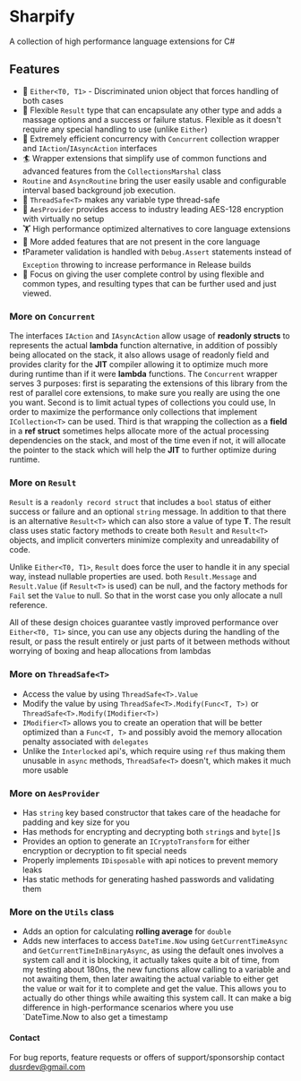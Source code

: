 # Sharpify

A collection of high performance language extensions for C#

## Features

* 🤷 `Either<T0, T1>` - Discriminated union object that forces handling of both cases
* 🦾 Flexible `Result` type that can encapsulate any other type and adds a massage options and a success or failure status. Flexible as it doesn't require any special handling to use (unlike `Either`)
* 🚀 Extremely efficient concurrency with `Concurrent` collection wrapper and `IAction`/`IAsyncAction` interfaces
* 🏄 Wrapper extensions that simplify use of common functions and advanced features from the `CollectionsMarshal` class
* `Routine` and `AsyncRoutine` bring the user easily usable and configurable interval based background job execution.
* 🧵 `ThreadSafe<T>` makes any variable type thread-safe
* 🔐 `AesProvider` provides access to industry leading AES-128 encryption with virtually no setup
* 🏋️ High performance optimized alternatives to core language extensions
* 🎁 More added features that are not present in the core language
* ❗Parameter validation is handled with `Debug.Assert` statements instead of `Exception` throwing to increase performance in Release builds
* 🫴 Focus on giving the user complete control by using flexible and common types, and resulting types that can be further used and just viewed.

### More on `Concurrent`

The interfaces `IAction` and `IAsyncAction` allow usage of **readonly structs** to represents the actual **lambda** function alternative, in addition of possibly being allocated on the stack, it also allows usage of readonly field and provides clarity for the **JIT** compiler allowing it to optimize much more during runtime than if it were **lambda** functions. The `Concurrent` wrapper serves 3 purposes: first is separating the extensions of this library from the rest of parallel core extensions, to make sure you really are using the one you want. Second is to limit actual types of collections you could use, In order to maximize the performance only collections that implement `ICollection<T>` can be used. Third is that wrapping the collection as a **field** in a **ref struct** sometimes helps allocate more of the actual processing dependencies on the stack, and most of the time even if not, it will allocate the pointer to the stack which will help the **JIT** to further optimize during runtime.

### More on `Result`

`Result` is a `readonly record struct` that includes a `bool` status of either success or failure and an optional `string` message.
In addition to that there is an alternative `Result<T>` which can also store a value of type **T**. The result class uses static factory methods to create both `Result` and `Result<T>` objects, and implicit converters minimize complexity and unreadability of code.

Unlike `Either<T0, T1>`, `Result` does force the user to handle it in any special way, instead nullable properties are used. both `Result.Message` and `Result.Value` (if `Result<T>` is used) can be null, and the factory methods for `Fail` set the `Value` to null. So that in the worst case you only allocate a null reference.

All of these design choices guarantee vastly improved performance over `Either<T0, T1>` since, you can use any objects during the handling of the result, or pass the result entirely or just parts of it between methods without worrying of boxing and heap allocations from lambdas

### More on `ThreadSafe<T>`

* Access the value by using `ThreadSafe<T>.Value`
* Modify the value by using `ThreadSafe<T>.Modify(Func<T, T>)` or `ThreadSafe<T>.Modify(IModifier<T>)`
* `IModifier<T>` allows you to create an operation that will be better optimized than a `Func<T, T>` and possibly avoid the memory allocation penalty associated with `delegates`
* Unlike the `Interlocked` api's, which require using `ref` thus making them unusable in `async` methods, `ThreadSafe<T>` doesn't, which makes it much more usable

### More on `AesProvider`

* Has `string` key based constructor that takes care of the headache for padding and key size for you
* Has methods for encrypting and decrypting both `string`s and `byte[]`s
* Provides an option to generate an `ICryptoTransform` for either encryption or decryption to fit special needs
* Properly implements `IDisposable` with api notices to prevent memory leaks
* Has static methods for generating hashed passwords and validating them

### More on the `Utils` class

* Adds an option for calculating **rolling average** for `double`
* Adds new interfaces to access `DateTime.Now` using `GetCurrentTimeAsync` and `GetCurrentTimeInBinaryAsync`, as using the default ones involves a system call and it is blocking, it actually takes quite a bit of time, from my testing about 180ns, the new functions allow calling to a variable and not awaiting them, then later awaiting the actual variable to either get the value or wait for it to complete and get the value. This allows you to actually do other things while awaiting this system call. It can make a big difference in high-performance scenarios where you use `DateTime.Now to also get a timestamp

#### Contact

For bug reports, feature requests or offers of support/sponsorship contact <dusrdev@gmail.com>

